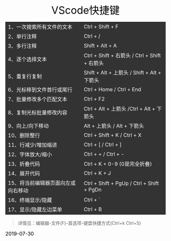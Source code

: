 <center><font size=6 color=black>VScode快捷键</font></center>

<table bgcolor=#333333>
<tr>
     <td ><font color=#FFFFFF>1、一次搜索所有文件的文本</font></td>
     <td ><font color=#FFFFFF>Ctrl + Shift + F</font></td>
</tr>
<tr>
     <td ><font color=#FFFFFF>2、单行注释</font></td>
     <td ><font color=#FFFFFF>Ctrl + /</font></td>
</tr>
<tr>
     <td ><font color=#FFFFFF>3、多行注释</font></td>
     <td ><font color=#FFFFFF>Shift + Alt + A</font></td>
</tr>
<tr>
     <td ><font color=#FFFFFF>4、逐个选择文本</font></td>
     <td ><font color=#FFFFFF>Ctrl + Shift + 右箭头 / Ctrl + Shift + 右箭头 </font></td>
</tr>
<tr>
     <td ><font color=#FFFFFF>5、重复行复制</font></td>
     <td ><font color=#FFFFFF>Shift + Alt + 上箭头 / Shift + Alt + 下箭头 </font></td>    
</tr>
<tr>
     <td ><font color=#FFFFFF>6、光标移到文件首行或尾行</font></td>
     <td ><font color=#FFFFFF>Ctrl + Home / Ctrl + End </font></td>
</tr>
<tr>
     <td ><font color=#FFFFFF>7、批量修改多个匹配文本</font></td>
     <td ><font color=#FFFFFF>Ctrl + F2 </font></td>
</tr>
<tr>
     <td ><font color=#FFFFFF>8、复制光标批量修改内容</font></td>
     <td ><font color=#FFFFFF>Ctrl + Alt + 上箭头 /Ctrl + Alt + 下箭头</font></td>
</tr>
<tr>
     <td ><font color=#FFFFFF>9、向上/向下移动</font></td>
     <td ><font color=#FFFFFF>Alt + 上箭头 / Alt + 下箭头</font></td>
</tr>
<tr>
     <td ><font color=#FFFFFF>10、删除整行</font></td>
     <td ><font color=#FFFFFF>Ctrl + Shift + K / Ctrl + X</font></td>
</tr>
<tr>
     <td ><font color=#FFFFFF>11、行减少/增加缩进</font></td>
     <td ><font color=#FFFFFF>Ctrl + [  / Ctrl + ]</font></td>
</tr>
<tr>
     <td ><font color=#FFFFFF>12、字体放大/缩小</font></td>
     <td ><font color=#FFFFFF>Ctrl + + / Ctrl + -</font></td>
</tr>
<tr>
     <td ><font color=#FFFFFF>13、折叠代码</font></td>
     <td ><font color=#FFFFFF> Ctrl + K + 0-9 (0是完全折叠)</font></td>
</tr>
<tr>
     <td ><font color=#FFFFFF>14、展开代码</font></td>
     <td ><font color=#FFFFFF> Ctrl + K + J</font></td>
</tr>
<tr>
     <td ><font color=#FFFFFF>15、将当前编辑器页面向左或向右移动</font></td>
     <td ><font color=#FFFFFF>Ctrl + Shift + PgUp / Ctrl + Shift + PgDn</font></td>
</tr>
<tr>
     <td ><font color=#FFFFFF>16、终端显示/隐藏</font></td>
     <td ><font color=#FFFFFF>Ctrl + `</font></td>
</tr>
<tr>
     <td ><font color=#FFFFFF>17、显示/隐藏左边菜单</font></td>
     <td ><font color=#FFFFFF>Ctrl + B</font></td>
</tr>
</table>

> 详情见：编辑器-文件(F)-首选项-键盘快捷方式(Ctrl+k Ctrl+S)

<font align="right"><font size=3 color=black>2019-07-30</font></p>